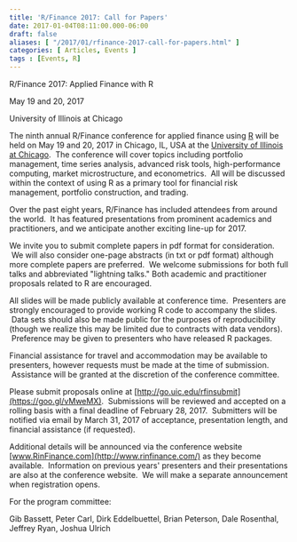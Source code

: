 ```yaml
---
title: 'R/Finance 2017: Call for Papers'
date: 2017-01-04T08:11:00.000-06:00
draft: false
aliases: [ "/2017/01/rfinance-2017-call-for-papers.html" ]
categories: [ Articles, Events ]
tags : [Events, R]
---
```


R/Finance 2017: Applied Finance with R

May 19 and 20, 2017

University of Illinois at Chicago

  

The ninth annual R/Finance conference for applied finance using [R](https://www.r-project.org/) will be held on May 19 and 20, 2017 in Chicago, IL, USA at the [University of Illinois at Chicago](http://www.uic.edu/).  The conference will cover topics including portfolio management, time series analysis, advanced risk tools, high-performance computing, market microstructure, and econometrics.  All will be discussed within the context of using R as a primary tool for financial risk management, portfolio construction, and trading.

  

Over the past eight years, R/Finance has included attendees from around the world.  It has featured presentations from prominent academics and practitioners, and we anticipate another exciting line-up for 2017.

  

We invite you to submit complete papers in pdf format for consideration.  We will also consider one-page abstracts (in txt or pdf format) although more complete papers are preferred.  We welcome submissions for both full talks and abbreviated "lightning talks." Both academic and practitioner proposals related to R are encouraged.

  

All slides will be made publicly available at conference time.  Presenters are strongly encouraged to provide working R code to accompany the slides.  Data sets should also be made public for the purposes of reproducibility (though we realize this may be limited due to contracts with data vendors).  Preference may be given to presenters who have released R packages.

  

Financial assistance for travel and accommodation may be available to presenters, however requests must be made at the time of submission.  Assistance will be granted at the discretion of the conference committee.

  

Please submit proposals online at [http://go.uic.edu/rfinsubmit](https://goo.gl/vMweMX).  Submissions will be reviewed and accepted on a rolling basis with a final deadline of February 28, 2017.  Submitters will be notified via email by March 31, 2017 of acceptance, presentation length, and financial assistance (if requested).

  

Additional details will be announced via the conference website [www.RinFinance.com](http://www.rinfinance.com/) as they become available.  Information on previous years' presenters and their presentations are also at the conference website.  We will make a separate announcement when registration opens.

  

For the program committee:

Gib Bassett, Peter Carl, Dirk Eddelbuettel, Brian Peterson, Dale Rosenthal, Jeffrey Ryan, Joshua Ulrich
